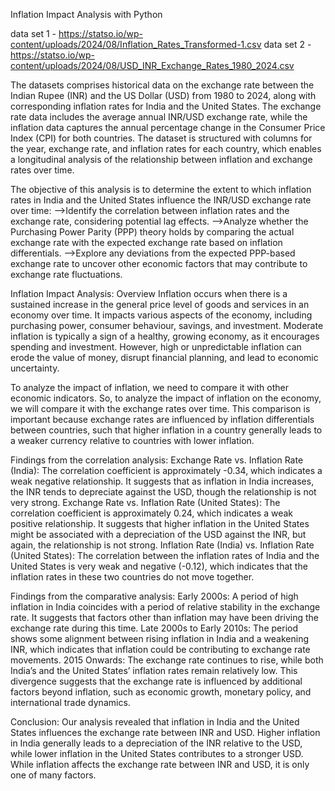 Inflation Impact Analysis with Python

data set 1 - https://statso.io/wp-content/uploads/2024/08/Inflation_Rates_Transformed-1.csv
data set 2 - https://statso.io/wp-content/uploads/2024/08/USD_INR_Exchange_Rates_1980_2024.csv

The datasets comprises historical data on the exchange rate between the Indian Rupee (INR) and the US Dollar (USD) from 1980 to 2024, along with corresponding inflation rates for India and the United States. The exchange rate data includes the average annual INR/USD exchange rate, while the inflation data captures the annual percentage change in the Consumer Price Index (CPI) for both countries. The dataset is structured with columns for the year, exchange rate, and inflation rates for each country, which enables a longitudinal analysis of the relationship between inflation and exchange rates over time.

The objective of this analysis is to determine the extent to which inflation rates in India and the United States influence the INR/USD exchange rate over time:
-->Identify the correlation between inflation rates and the exchange rate, considering potential lag effects.
-->Analyze whether the Purchasing Power Parity (PPP) theory holds by comparing the actual exchange rate with the expected exchange rate based on inflation differentials.
-->Explore any deviations from the expected PPP-based exchange rate to uncover other economic factors that may contribute to exchange rate fluctuations.

Inflation Impact Analysis: Overview
Inflation occurs when there is a sustained increase in the general price level of goods and services in an economy over time. It impacts various aspects of the economy, including purchasing power, consumer behaviour, savings, and investment. Moderate inflation is typically a sign of a healthy, growing economy, as it encourages spending and investment. However, high or unpredictable inflation can erode the value of money, disrupt financial planning, and lead to economic uncertainty.

To analyze the impact of inflation, we need to compare it with other economic indicators. So, to analyze the impact of inflation on the economy, we will compare it with the exchange rates over time. This comparison is important because exchange rates are influenced by inflation differentials between countries, such that higher inflation in a country generally leads to a weaker currency relative to countries with lower inflation.


Findings from the correlation analysis:
Exchange Rate vs. Inflation Rate (India): The correlation coefficient is approximately -0.34, which indicates a weak negative relationship. It suggests that as inflation in India increases, the INR tends to depreciate against the USD, though the relationship is not very strong.
Exchange Rate vs. Inflation Rate (United States): The correlation coefficient is approximately 0.24, which indicates a weak positive relationship. It suggests that higher inflation in the United States might be associated with a depreciation of the USD against the INR, but again, the relationship is not strong.
Inflation Rate (India) vs. Inflation Rate (United States): The correlation between the inflation rates of India and the United States is very weak and negative (-0.12), which indicates that the inflation rates in these two countries do not move together.

Findings from the comparative analysis:
Early 2000s: A period of high inflation in India coincides with a period of relative stability in the exchange rate. It suggests that factors other than inflation may have been driving the exchange rate during this time.
Late 2000s to Early 2010s: The period shows some alignment between rising inflation in India and a weakening INR, which indicates that inflation could be contributing to exchange rate movements.
2015 Onwards: The exchange rate continues to rise, while both India’s and the United States’ inflation rates remain relatively low. This divergence suggests that the exchange rate is influenced by additional factors beyond inflation, such as economic growth, monetary policy, and international trade dynamics.

Conclusion:
Our analysis revealed that inflation in India and the United States influences the exchange rate between INR and USD. Higher inflation in India generally leads to a depreciation of the INR relative to the USD, while lower inflation in the United States contributes to a stronger USD. While inflation affects the exchange rate between INR and USD, it is only one of many factors.

